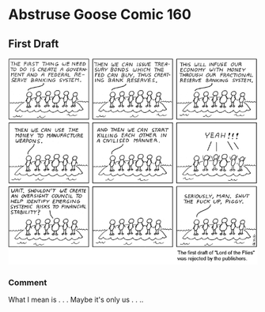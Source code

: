# Abstruse Goose Comic 160
## First Draft

![image](comics/lord_of_the_flies.png)
### Comment
What I mean is . . . Maybe it's only us . . ..
